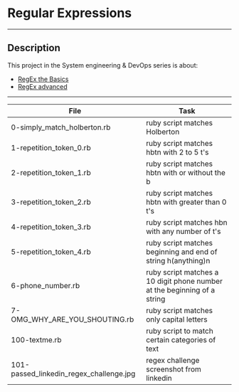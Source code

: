 # Regular Expressions
---
## Description

This project in the System engineering & DevOps series is about:

* [RegEx the Basics](https://www.slideshare.net/neha_jain/introducing-regular-expressions)
* [RegEx advanced](https://www.slideshare.net/neha_jain/advanced-regular-expressions-80296518)

---
File|Task
---|---
0-simply_match_holberton.rb | ruby script matches Holberton
1-repetition_token_0.rb | ruby script matches hbtn with 2 to 5 t's
2-repetition_token_1.rb | ruby script matches hbtn with or without the b
3-repetition_token_2.rb | ruby script matches hbtn with greater than 0 t's
4-repetition_token_3.rb | ruby script matches hbn with any number of t's
5-repetition_token_4.rb | ruby script matches beginning and end of string h(anything)n
6-phone_number.rb | ruby script matches a 10 digit phone number at the beginning of a string
7-OMG_WHY_ARE_YOU_SHOUTING.rb | ruby script matches only capital letters
100-textme.rb | ruby script to match certain categories of text
101-passed_linkedin_regex_challenge.jpg | regex challenge screenshot from linkedin
